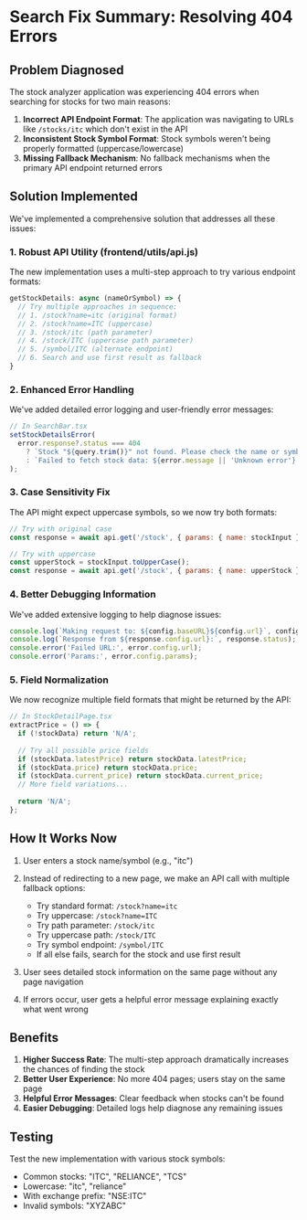 # Search Fix Summary: Resolving 404 Errors

## Problem Diagnosed
The stock analyzer application was experiencing 404 errors when searching for stocks for two main reasons:

1. **Incorrect API Endpoint Format**: The application was navigating to URLs like `/stocks/itc` which don't exist in the API
2. **Inconsistent Stock Symbol Format**: Stock symbols weren't being properly formatted (uppercase/lowercase)
3. **Missing Fallback Mechanism**: No fallback mechanisms when the primary API endpoint returned errors

## Solution Implemented

We've implemented a comprehensive solution that addresses all these issues:

### 1. Robust API Utility (frontend/utils/api.js)

The new implementation uses a multi-step approach to try various endpoint formats:

```js
getStockDetails: async (nameOrSymbol) => {
  // Try multiple approaches in sequence:
  // 1. /stock?name=itc (original format)
  // 2. /stock?name=ITC (uppercase)
  // 3. /stock/itc (path parameter)
  // 4. /stock/ITC (uppercase path parameter)
  // 5. /symbol/ITC (alternate endpoint)
  // 6. Search and use first result as fallback
}
```

### 2. Enhanced Error Handling

We've added detailed error logging and user-friendly error messages:

```js
// In SearchBar.tsx
setStockDetailsError(
  error.response?.status === 404
    ? `Stock "${query.trim()}" not found. Please check the name or symbol and try again.`
    : `Failed to fetch stock data: ${error.message || 'Unknown error'}. Please try again.`
);
```

### 3. Case Sensitivity Fix

The API might expect uppercase symbols, so we now try both formats:

```js
// Try with original case
const response = await api.get('/stock', { params: { name: stockInput } });

// Try with uppercase
const upperStock = stockInput.toUpperCase();
const response = await api.get('/stock', { params: { name: upperStock } });
```

### 4. Better Debugging Information

We've added extensive logging to help diagnose issues:

```js
console.log(`Making request to: ${config.baseURL}${config.url}`, config.params);
console.log(`Response from ${response.config.url}:`, response.status);
console.error('Failed URL:', error.config.url);
console.error('Params:', error.config.params);
```

### 5. Field Normalization

We now recognize multiple field formats that might be returned by the API:

```js
// In StockDetailPage.tsx
extractPrice = () => {
  if (!stockData) return 'N/A';
  
  // Try all possible price fields
  if (stockData.latestPrice) return stockData.latestPrice;
  if (stockData.price) return stockData.price;
  if (stockData.current_price) return stockData.current_price;
  // More field variations...
  
  return 'N/A';
};
```

## How It Works Now

1. User enters a stock name/symbol (e.g., "itc")
2. Instead of redirecting to a new page, we make an API call with multiple fallback options:
   - Try standard format: `/stock?name=itc`
   - Try uppercase: `/stock?name=ITC`
   - Try path parameter: `/stock/itc`
   - Try uppercase path: `/stock/ITC`
   - Try symbol endpoint: `/symbol/ITC`
   - If all else fails, search for the stock and use first result

3. User sees detailed stock information on the same page without any page navigation
4. If errors occur, user gets a helpful error message explaining exactly what went wrong

## Benefits

1. **Higher Success Rate**: The multi-step approach dramatically increases the chances of finding the stock
2. **Better User Experience**: No more 404 pages; users stay on the same page
3. **Helpful Error Messages**: Clear feedback when stocks can't be found
4. **Easier Debugging**: Detailed logs help diagnose any remaining issues

## Testing

Test the new implementation with various stock symbols:
- Common stocks: "ITC", "RELIANCE", "TCS"
- Lowercase: "itc", "reliance"
- With exchange prefix: "NSE:ITC"
- Invalid symbols: "XYZABC" 